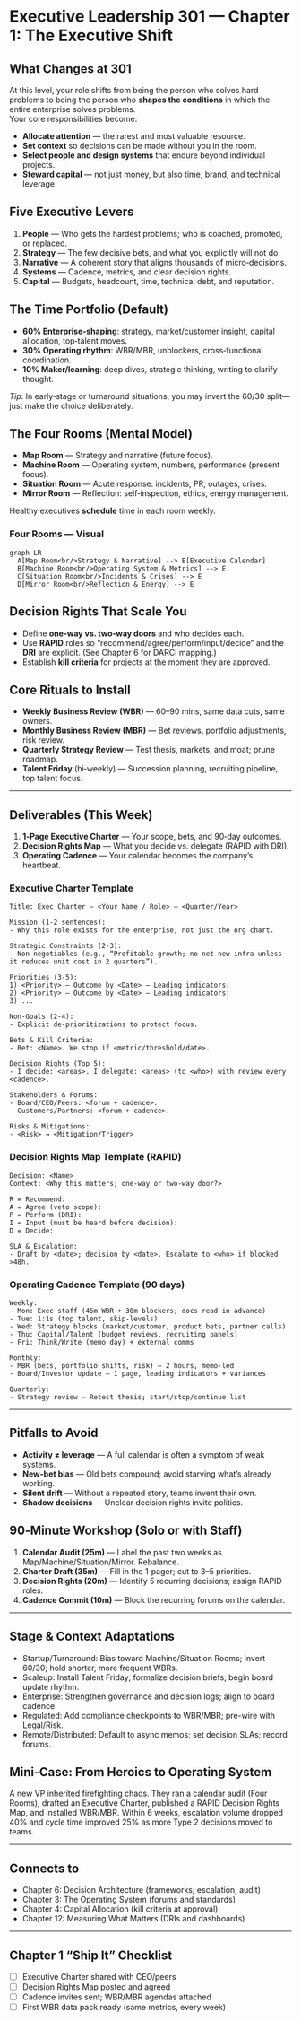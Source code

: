 # Executive Leadership 301 — Chapter 1: The Executive Shift

## What Changes at 301
At this level, your role shifts from being the person who solves hard problems to being the person who **shapes the conditions** in which the entire enterprise solves problems.  
Your core responsibilities become:
- **Allocate attention** — the rarest and most valuable resource.
- **Set context** so decisions can be made without you in the room.
- **Select people and design systems** that endure beyond individual projects.
- **Steward capital** — not just money, but also time, brand, and technical leverage.

## Five Executive Levers
1. **People** — Who gets the hardest problems; who is coached, promoted, or replaced.
2. **Strategy** — The few decisive bets, and what you explicitly will not do.
3. **Narrative** — A coherent story that aligns thousands of micro‑decisions.
4. **Systems** — Cadence, metrics, and clear decision rights.
5. **Capital** — Budgets, headcount, time, technical debt, and reputation.

## The Time Portfolio (Default)
- **60% Enterprise‑shaping**: strategy, market/customer insight, capital allocation, top‑talent moves.
- **30% Operating rhythm**: WBR/MBR, unblockers, cross‑functional coordination.
- **10% Maker/learning**: deep dives, strategic thinking, writing to clarify thought.

*Tip*: In early‑stage or turnaround situations, you may invert the 60/30 split—just make the choice deliberately.

## The Four Rooms (Mental Model)
- **Map Room** — Strategy and narrative (future focus).
- **Machine Room** — Operating system, numbers, performance (present focus).
- **Situation Room** — Acute response: incidents, PR, outages, crises.
- **Mirror Room** — Reflection: self‑inspection, ethics, energy management.

Healthy executives **schedule** time in each room weekly.

### Four Rooms — Visual
```mermaid
graph LR
  A[Map Room<br/>Strategy & Narrative] --> E[Executive Calendar]
  B[Machine Room<br/>Operating System & Metrics] --> E
  C[Situation Room<br/>Incidents & Crises] --> E
  D[Mirror Room<br/>Reflection & Energy] --> E
```

## Decision Rights That Scale You
- Define **one‑way vs. two‑way doors** and who decides each.
- Use **RAPID** roles so “recommend/agree/perform/input/decide” and the **DRI** are explicit. (See Chapter 6 for DARCI mapping.)
- Establish **kill criteria** for projects at the moment they are approved.

## Core Rituals to Install
- **Weekly Business Review (WBR)** — 60–90 mins, same data cuts, same owners.
- **Monthly Business Review (MBR)** — Bet reviews, portfolio adjustments, risk review.
- **Quarterly Strategy Review** — Test thesis, markets, and moat; prune roadmap.
- **Talent Friday** (bi‑weekly) — Succession planning, recruiting pipeline, top talent focus.

---

## Deliverables (This Week)
1. **1‑Page Executive Charter** — Your scope, bets, and 90‑day outcomes.
2. **Decision Rights Map** — What you decide vs. delegate (RAPID with DRI).
3. **Operating Cadence** — Your calendar becomes the company’s heartbeat.

### Executive Charter Template
```
Title: Exec Charter – <Your Name / Role> – <Quarter/Year>

Mission (1-2 sentences):
- Why this role exists for the enterprise, not just the org chart.

Strategic Constraints (2-3):
- Non-negotiables (e.g., “Profitable growth; no net-new infra unless it reduces unit cost in 2 quarters”).

Priorities (3-5):
1) <Priority> — Outcome by <Date> — Leading indicators:
2) <Priority> — Outcome by <Date> — Leading indicators:
3) ...

Non-Goals (2-4):
- Explicit de-prioritizations to protect focus.

Bets & Kill Criteria:
- Bet: <Name>. We stop if <metric/threshold/date>.

Decision Rights (Top 5):
- I decide: <areas>. I delegate: <areas> (to <who>) with review every <cadence>.

Stakeholders & Forums:
- Board/CEO/Peers: <forum + cadence>.
- Customers/Partners: <forum + cadence>.

Risks & Mitigations:
- <Risk> → <Mitigation/Trigger>
```

### Decision Rights Map Template (RAPID)
```
Decision: <Name>
Context: <Why this matters; one-way or two-way door?>

R = Recommend:
A = Agree (veto scope):
P = Perform (DRI):
I = Input (must be heard before decision):
D = Decide:

SLA & Escalation:
- Draft by <date>; decision by <date>. Escalate to <who> if blocked >48h.
```

### Operating Cadence Template (90 days)
```
Weekly:
- Mon: Exec staff (45m WBR + 30m blockers; docs read in advance)
- Tue: 1:1s (top talent, skip-levels)
- Wed: Strategy blocks (market/customer, product bets, partner calls)
- Thu: Capital/Talent (budget reviews, recruiting panels)
- Fri: Think/Write (memo day) + external comms

Monthly:
- MBR (bets, portfolio shifts, risk) — 2 hours, memo-led
- Board/Investor update — 1 page, leading indicators + variances

Quarterly:
- Strategy review — Retest thesis; start/stop/continue list
```

---

## Pitfalls to Avoid
- **Activity ≠ leverage** — A full calendar is often a symptom of weak systems.
- **New-bet bias** — Old bets compound; avoid starving what’s already working.
- **Silent drift** — Without a repeated story, teams invent their own.
- **Shadow decisions** — Unclear decision rights invite politics.

## 90‑Minute Workshop (Solo or with Staff)
1. **Calendar Audit (25m)** — Label the past two weeks as Map/Machine/Situation/Mirror. Rebalance.
2. **Charter Draft (35m)** — Fill in the 1‑pager; cut to 3–5 priorities.
3. **Decision Rights (20m)** — Identify 5 recurring decisions; assign RAPID roles.
4. **Cadence Commit (10m)** — Block the recurring forums on the calendar.

---

## Stage & Context Adaptations
- Startup/Turnaround: Bias toward Machine/Situation Rooms; invert 60/30; hold shorter, more frequent WBRs.
- Scaleup: Install Talent Friday; formalize decision briefs; begin board update rhythm.
- Enterprise: Strengthen governance and decision logs; align to board cadence.
- Regulated: Add compliance checkpoints to WBR/MBR; pre-wire with Legal/Risk.
- Remote/Distributed: Default to async memos; set decision SLAs; record forums.

## Mini‑Case: From Heroics to Operating System
A new VP inherited firefighting chaos. They ran a calendar audit (Four Rooms), drafted an Executive Charter, published a RAPID Decision Rights Map, and installed WBR/MBR. Within 6 weeks, escalation volume dropped 40% and cycle time improved 25% as more Type 2 decisions moved to teams.

---

## Connects to
- Chapter 6: Decision Architecture (frameworks; escalation; audit)
- Chapter 3: The Operating System (forums and standards)
- Chapter 4: Capital Allocation (kill criteria at approval)
- Chapter 12: Measuring What Matters (DRIs and dashboards)

---

## Chapter 1 “Ship It” Checklist
- [ ] Executive Charter shared with CEO/peers
- [ ] Decision Rights Map posted and agreed
- [ ] Cadence invites sent; WBR/MBR agendas attached
- [ ] First WBR data pack ready (same metrics, every week)
